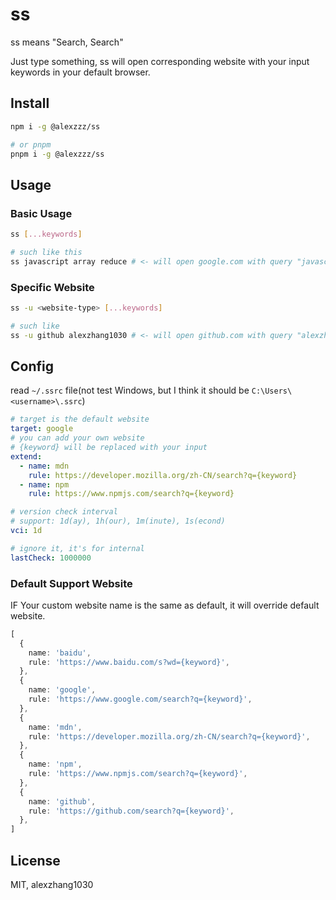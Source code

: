 # ss

ss means "Search, Search"

Just type something, ss will open corresponding website with your input keywords in your default browser.

## Install

```bash
npm i -g @alexzzz/ss

# or pnpm
pnpm i -g @alexzzz/ss
```

## Usage

### Basic Usage

```bash
ss [...keywords]

# such like this
ss javascript array reduce # <- will open google.com with query "javascript array reduce"
```

### Specific Website

```bash
ss -u <website-type> [...keywords]

# such like
ss -u github alexzhang1030 # <- will open github.com with query "alexzhang1030"
```

## Config

read `~/.ssrc` file(not test Windows, but I think it should be `C:\Users\<username>\.ssrc`)

```yaml
# target is the default website
target: google
# you can add your own website
# {keyword} will be replaced with your input
extend:
  - name: mdn
    rule: https://developer.mozilla.org/zh-CN/search?q={keyword}
  - name: npm
    rule: https://www.npmjs.com/search?q={keyword}

# version check interval
# support: 1d(ay), 1h(our), 1m(inute), 1s(econd)
vci: 1d

# ignore it, it's for internal
lastCheck: 1000000
```

### Default Support Website

IF Your custom website name is the same as default, it will override default website.

```ts
[
  {
    name: 'baidu',
    rule: 'https://www.baidu.com/s?wd={keyword}',
  },
  {
    name: 'google',
    rule: 'https://www.google.com/search?q={keyword}',
  },
  {
    name: 'mdn',
    rule: 'https://developer.mozilla.org/zh-CN/search?q={keyword}',
  },
  {
    name: 'npm',
    rule: 'https://www.npmjs.com/search?q={keyword}',
  },
  {
    name: 'github',
    rule: 'https://github.com/search?q={keyword}',
  },
]
```

## License

MIT, alexzhang1030
